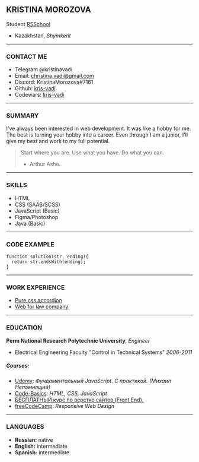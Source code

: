 ## KRISTINA MOROZOVA
Student [RSSchool](https://rs.school/)
- Kazakhstan, *Shymkent*

---
### CONTACT ME
- Telegram @kristinavadi
- Email:  <christina.vadi@gmail.com>
- Discord: KristinaMorozova#7161
- Github: [kris-vadi](https://github.com/kris-vadi)
- Codewars: [kris-vadi](https://www.codewars.com/users/kris-vadi)

---
### SUMMARY
I've always been interested in web development.
It was like a hobby for me. The best is turning your hobby into a career.
Even through I am a junior, I'll give my best and work to my full potential.

> Start where you are. Use what you have. Do what you can.
> - Arthur Ashe.

---
### SKILLS
- HTML
- CSS (SAAS/SCSS)
- JavaScript (Basic)
- Figma/Photoshop
- Java (Basic)  

---
### CODE EXAMPLE

```
function solution(str, ending){
  return str.endsWith(ending);
}
```

---
### WORK EXPERIENCE
- [Pure css accordion](https://kris-vadi.github.io/cssBayan/cssBayan/index.html)
- [Web for law company](https://www.alist-perm.ru/)

---
### EDUCATION
**Perm National Research Polytechnic University**, *Engineer*
- Electrical Engineering Faculty "Control in Technical Systems" *2006-2011*

##### Courses:
- [Udemy](https://www.udemy.com/course/fundamental-javascript/): *Фундаментальный JavaScript. C практикой. (Михаил Непомнящий)*
- [Code-Basics](https://code-basics.com/ru/languages/javascript): *HTML, CSS, JavaScript*
- [БЕСПЛАТНЫЙ курс по верстке сайтов (Front End).](https://www.youtube.com/playlist?list=PLM6XATa8CAG4F9nAIYNS5oAiPotxwLFIr)
- [freeCodeCamp](https://www.freecodecamp.org/learn/2022/responsive-web-design/): *Responsive Web Design*

---
### LANGUAGES
- **Russian:** native
- **English:** intermediate
- **Spanish:** intermediate
